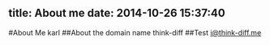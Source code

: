 title: About me
date: 2014-10-26 15:37:40
---
#About Me
karl
##About the domain name
think-diff
##Test
i@think-diff.me

